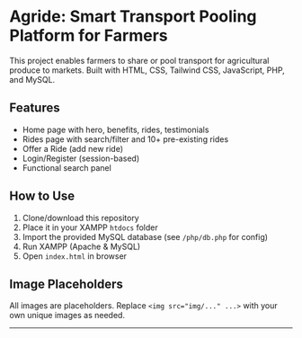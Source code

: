 # Agride: Smart Transport Pooling Platform for Farmers

This project enables farmers to share or pool transport for agricultural produce to markets. Built with HTML, CSS, Tailwind CSS, JavaScript, PHP, and MySQL.

## Features
- Home page with hero, benefits, rides, testimonials
- Rides page with search/filter and 10+ pre-existing rides
- Offer a Ride (add new ride)
- Login/Register (session-based)
- Functional search panel

## How to Use
1. Clone/download this repository
2. Place it in your XAMPP `htdocs` folder
3. Import the provided MySQL database (see `/php/db.php` for config)
4. Run XAMPP (Apache & MySQL)
5. Open `index.html` in browser

## Image Placeholders
All images are placeholders. Replace `<img src="img/..." ...>` with your own unique images as needed.

---

